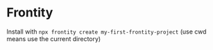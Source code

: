 # Frontity

Install with `npx frontity create my-first-frontity-project` (use cwd means use the current directory)
